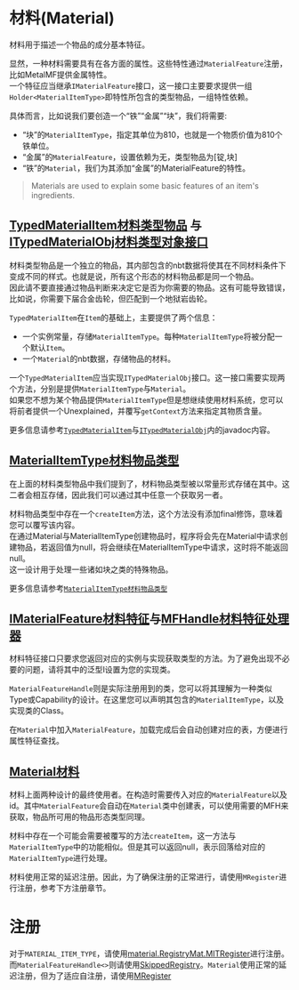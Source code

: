 # 材料(Material)

材料用于描述一个物品的成分基本特征。

显然，一种材料需要具有在各方面的属性。这些特性通过`MaterialFeature`注册，比如MetalMF提供金属特性。  
一个特征应当继承`IMaterialFeature`接口，这一接口主要要求提供一组`Holder<MaterialItemType>`即特性所包含的类型物品，一组特性依赖。  

具体而言，比如说我们要创造一个“铁”“金属”“块”，我们将需要:
* “块”的`MaterialItemType`，指定其单位为810，也就是一个物质价值为810个铁单位。
* “金属”的`MaterialFeature`，设置依赖为无，类型物品为\[锭,块\]
* “铁”的`Material`，我们为其添加“金属”的MaterialFeature的特性。

> Materials are used to explain some basic features of an item's ingredients. 

## [TypedMaterialItem材料类型物品](TypedMaterialItem.java) 与 [ITypedMaterialObj材料类型对象接口](ITypedMaterialObj.java)

材料类型物品是一个独立的物品，其内部包含的nbt数据将使其在不同材料条件下变成不同的样式。也就是说，所有这个形态的材料物品都是同一个物品。   
因此请不要直接通过物品判断来决定它是否为你需要的物品。这有可能导致错误，比如说，你需要下届合金齿轮，但匹配到一个地狱岩齿轮。

`TypedMaterialItem`在`Item`的基础上，主要提供了两个信息：
* 一个实例常量，存储`MaterialItemType`。每种`MaterialItemType`将被分配一个默认`Item`。
* 一个`Material`的nbt数据，存储物品的材料。

一个`TypedMaterialItem`应当实现`ITypedMaterialObj`接口。这一接口需要实现两个方法，分别是提供`MaterialItemType`与`Material`。  
如果您不想为某个物品提供`MaterialItemType`但是想继续使用材料系统，您可以将前者提供一个Unexplained，并覆写`getContext`方法来指定其物质含量。

更多信息请参考[`TypedMaterialItem`](TypedMaterialItem.java)与[`ITypedMaterialObj`](ITypedMaterialObj.java)内的javadoc内容。

## [MaterialItemType材料物品类型](MaterialItemType.java)

在上面的材料类型物品中我们提到了，材料物品类型被以常量形式存储在其中。这二者会相互存储，因此我们可以通过其中任意一个获取另一者。

材料物品类型中存在一个`createItem`方法，这个方法没有添加final修饰，意味着您可以覆写该内容。  
在通过Material与MaterialItemType创建物品时，程序将会先在Material中请求创建物品，若返回值为null，将会继续在MaterialItemType中请求，这时将不能返回null。  
这一设计用于处理一些诸如块之类的特殊物品。

更多信息请参考[`MaterialItemType材料物品类型`](MaterialItemType.java)

## [IMaterialFeature材料特征](IMaterialFeature.java)与[MFHandle材料特征处理器](MaterialFeatureHandle.java)

材料特征接口只要求您返回对应的实例与实现获取类型的方法。为了避免出现不必要的问题，请将其中的泛型I设置为您的实现类。

`MaterialFeatureHandle`则是实际注册用到的类，您可以将其理解为一种类似Type或Capability的设计。在这里您可以声明其包含的`MaterialItemType`，以及实现类的Class。

在`Material`中加入`MaterialFeature`，加载完成后会自动创建对应的表，方便进行属性特征查找。

## [Material材料](Material.java)

材料上面两种设计的最终使用者。在构造时需要传入对应的`MaterialFeature`以及id。其中`MaterialFeature`会自动在`Material`类中创建表，可以使用需要的MFH来获取，物品所可用的物品形态类型同理。

材料中存在一个可能会需要被覆写的方法`createItem`，这一方法与`MaterialItemType`中的功能相似。但是其可以返回null，表示回落给对应的`MaterialItemType`进行处理。

材料使用正常的延迟注册。因此，为了确保注册的正常进行，请使用`MRegister`进行注册，参考下方注册章节。

# 注册
对于`MATERIAL_ITEM_TYPE`，请使用[material.RegistryMat.MITRegister](RegistryMat.java)进行注册。而`MaterialFeatureHandle<>`则请使用[SkippedRegistry](../unsafe/SkippedRegister.java)。`Material`使用正常的延迟注册，但为了适应自注册，请使用[MRegister](RegistryMat.java)